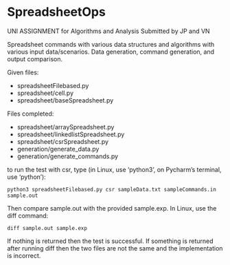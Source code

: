 # SpreadsheetOps

UNI ASSIGNMENT for Algorithms and Analysis
Submitted by JP and VN

Spreadsheet commands with various data structures and algorithms with various input data/scenarios.
Data generation, command generation, and output comparison.

Given files:
  - spreadsheetFilebased.py
  - spreadsheet/cell.py
  - spreadsheet/baseSpreadsheet.py

Files completed:
  - spreadsheet/arraySpreadsheet.py
  - spreadsheet/linkedlistSpreadsheet.py
  - spreadsheet/csrSpreadsheet.py
  - generation/generate_data.py
  - generation/generate_commands.py


to run the test with csr, type (in Linux, use ‘python3’, on Pycharm’s terminal, use ‘python’):
  ```
  python3 spreadsheetFilebased.py csr sampleData.txt sampleCommands.in sample.out
  ```

Then compare sample.out with the provided sample.exp. In Linux, use the diff command:
  ```
  diff sample.out sample.exp
  ```

If nothing is returned then the test is successful. 
If something is returned after running diff then the two files are not the same and the implementation is incorrect.
